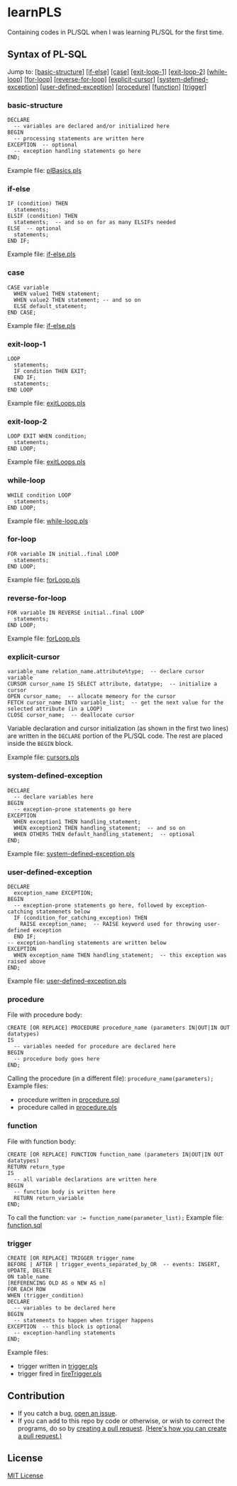 # learnPLS
Containing codes in PL/SQL when I was learning PL/SQL for the first time.

## Syntax of PL-SQL
Jump to: [[basic-structure]](#basic-structure) [[if-else]](#if-else) [[case]](#case) [[exit-loop-1]](#exit-loop-1) [[exit-loop-2]](#exit-loop-2) [[while-loop]](#while-loop) [[for-loop]](#for-loop) [[reverse-for-loop]](#reverse-for-loop) [[explicit-cursor]](#explicit-cursor) [[system-defined-exception]](#system-defined-exception) [[user-defined-exception]](#user-defined-exception) [[procedure]](#procedure) [[function]](#function) [[trigger]](#trigger)

### basic-structure
```cool
DECLARE
  -- variables are declared and/or initialized here
BEGIN
  -- processing statements are written here
EXCEPTION  -- optional
  -- exception handling statements go here
END;
```
Example file: [plBasics.pls](https://github.com/rafi007akhtar/learnPLS/blob/master/plBasics.pls)

### if-else
```cool
IF (condition) THEN
  statements;
ELSIF (condition) THEN
  statements;  -- and so on for as many ELSIFs needed 
ELSE  -- optional
  statements;
END IF;
```
Example file: [if-else.pls](https://github.com/rafi007akhtar/learnPLS/blob/master/if-else.pls)

### case
```cool
CASE variable
  WHEN value1 THEN statement;
  WHEN value2 THEN statement; -- and so on
  ELSE default_statement;
END CASE;
```
Example file: [if-else.pls](https://github.com/rafi007akhtar/learnPLS/blob/master/if-else.pls)


### exit-loop-1
```cool
LOOP
  statements;
  IF condition THEN EXIT;
  END IF;
  statements;
END LOOP
```
Example file: [exitLoops.pls](https://github.com/rafi007akhtar/learnPLS/blob/master/exitLoops.pls)

### exit-loop-2
```cool
LOOP EXIT WHEN condition;
  statements;
END LOOP;
```
Example file: [exitLoops.pls](https://github.com/rafi007akhtar/learnPLS/blob/master/exitLoops.pls)


### while-loop
```cool
WHILE condition LOOP
  statements;
END LOOP;
```
Example file: [while-loop.pls](https://github.com/rafi007akhtar/learnPLS/blob/master/whileLoop.pls)

### for-loop
```cool
FOR variable IN initial..final LOOP
  statements;
END LOOP;
```
Example file: [forLoop.pls](https://github.com/rafi007akhtar/learnPLS/blob/master/forLoop.pls)

### reverse-for-loop
```cool
FOR variable IN REVERSE initial..final LOOP
  statements;
END LOOP;
```
Example file: [forLoop.pls](https://github.com/rafi007akhtar/learnPLS/blob/master/forLoop.pls)

### explicit-cursor
```cool
variable_name relation_name.attribute%type;  -- declare cursor variable
CURSOR cursor_name IS SELECT attribute, datatype;  -- initialize a cursor
OPEN cursor_name;  -- allocate memeory for the cursor
FETCH cursor_name INTO variable_list;  -- get the next value for the selected attribute (in a LOOP)
CLOSE cursor_name;  -- deallocate cursor
```
Variable declaration and cursor initialization (as shown in the first two lines) are written in the `DECLARE` portion of the PL/SQL code. The rest are placed inside the `BEGIN` block.

Example file: [cursors.pls](https://github.com/rafi007akhtar/learnPLS/blob/master/cursors.pls)

### system-defined-exception
```cool
DECLARE
  -- declare variables here
BEGIN
  -- exception-prone statements go here
EXCEPTION
  WHEN exception1 THEN handling_statement;
  WHEN exception2 THEN handling_statement;  -- and so on
  WHEN OTHERS THEN default_handling_statement;  -- optional
END;
```
Example file: [system-defined-exception.pls](https://github.com/rafi007akhtar/learnPLS/blob/master/system-defined-exception.pls)

### user-defined-exception
```cool
DECLARE
  exception_name EXCEPTION;
BEGIN
  -- exception-prone statements go here, followed by exception-catching statemenets below
  IF (condition_for_catching_exception) THEN
    RAISE exception_name;  -- RAISE keyword used for throwing user-defined exception
  END IF; 
-- exception-handling statements are written below
EXCEPTION
  WHEN exception_name THEN handling_statement;  -- this exception was raised above
END;
```
Example file: [user-defined-exception.pls](https://github.com/rafi007akhtar/learnPLS/blob/master/user-defined-exception.pls)

### procedure
File with procedure body: 
```cool
CREATE [OR REPLACE] PROCEDURE procedure_name (parameters IN|OUT|IN OUT datatypes)
IS
  -- variables needed for procedure are declared here
BEGIN
  -- procedure body goes here
END;
```
Calling the procedure (in a different file): `procedure_name(parameters);` <br>
Example files:
  - procedure written in [procedure.sql](https://github.com/rafi007akhtar/learnPLS/blob/master/procedure.sql)
  - procedure called in [procedure.pls](https://github.com/rafi007akhtar/learnPLS/blob/master/procedure.pls)

### function
File with function body:
```cool
CREATE [OR REPLACE] FUNCTION function_name (parameters IN|OUT|IN OUT datatypes)
RETURN return_type
IS
  -- all variable declarations are written here
BEGIN
  -- function body is written here
  RETURN return_variable
END;
```
To call the function: `var := function_name(parameter_list);`
Example file: [function.sql](https://github.com/rafi007akhtar/learnPLS/blob/master/function.sql)

### trigger
```cool
CREATE [OR REPLACE] TRIGGER trigger_name
BEFORE | AFTER | trigger_events_separated_by_OR  -- events: INSERT, UPDATE, DELETE
ON table_name
[REFERENCING OLD AS o NEW AS n]
FOR EACH ROW
WHEN (trigger_condition)
DECLARE 
  -- variables to be declared here
BEGIN
  -- statements to happen when trigger happens
EXCEPTION  -- this block is optional
  -- exception-handling statements
END;
```
Example files:
  - trigger written in [trigger.pls](https://github.com/rafi007akhtar/learnPLS/blob/master/trigger.pls)
  - trigger fired in [fireTrigger.pls](https://github.com/rafi007akhtar/learnPLS/blob/master/fireTrigger.pls)
  

## Contribution
- If you catch a bug, [open an issue](https://github.com/rafi007akhtar/learnPLS/issues).
- If you can add to this repo by code or otherwise, or wish to correct the programs, do so by [creating a pull request](https://github.com/rafi007akhtar/learnPLS/pulls). [(Here's how you can create a pull request.)](https://help.github.com/en/articles/creating-a-pull-request)

## License
[MIT License](https://github.com/rafi007akhtar/learnPLS/blob/master/LICENSE)







